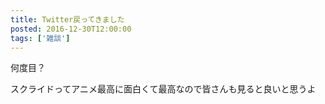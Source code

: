 ```yaml
---
title: Twitter戻ってきました
posted: 2016-12-30T12:00:00
tags: ['雑談']
---
```


何度目？  
  
スクライドってアニメ最高に面白くて最高なので皆さんも見ると良いと思うよ


